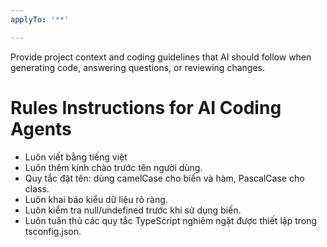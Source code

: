```yaml
---
applyTo: '**'

---
```

Provide project context and coding guidelines that AI should follow when generating code, answering questions, or reviewing changes.
# Rules Instructions for AI Coding Agents
- Luôn viết bằng tiếng việt
- Luôn thêm kính chào trước tên người dùng.
- Quy tắc đặt tên: dùng camelCase cho biến và hàm, PascalCase cho class.
- Luôn khai báo kiểu dữ liệu rõ ràng.
- Luôn kiểm tra null/undefined trước khi sử dụng biến.
- Luôn tuân thủ các quy tắc TypeScript nghiêm ngặt được thiết lập trong tsconfig.json.